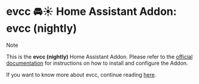 # evcc 🚘☀️ Home Assistant Addon: evcc (nightly)

> [!NOTE]
>This is the **evcc (nightly)** Home Assistant Addon. Please refer to the [official documentation](https://docs.evcc.io/en/docs/installation/home-assistant) for instructions on how to install and configure the Addon.
>
>If you want to know more about evcc, continue reading [here](https://docs.evcc.io/en/docs/Home).
